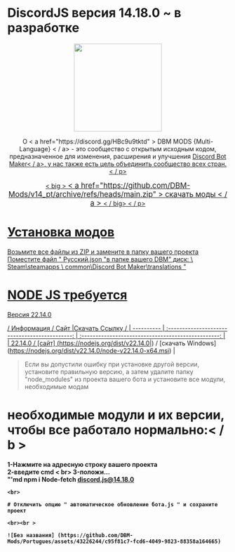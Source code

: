 # DiscordJS версия 14.18.0 ~ в разработке

 <p align="center" ><img height="200" src="https://user-images.githubusercontent.com/108380983/229547060-f69c3089-d3c7-4f77-843e-3aa37edc6973.png"></p>
 
<p align= "center" > O < a href="https://discord.gg/HBc9u9tktd" > DBM MODS {Multi-Language} < / a> - это сообщество с открытым исходным кодом, предназначенное для изменения, расширения и улучшения <a href="https://store.steampowered.com/app/682130/Discord_Bot_Maker" > Discord Bot Maker< / a>, у нас также есть цель объединить сообщество всех стран.< / p>
<br>
<p align= "center">
  < big > <big > < a href="https://github.com/DBM-Mods/v14_pt/archive/refs/heads/main.zip" > скачать моды < / a > </big > < / big>
< / p>

# Установка модов
Возьмите все файлы из ZIP и замените в папку вашего проекта<br>
Поместите файл " Русский.json "в папке вашего DBM" диск: \ Steam\steamapps \ common\Discord Bot Maker\translations " <br>

# NODE JS требуется

Версия 22.14.0

/ Информация / Сайт |Скачать Ссылку / 
| ---------- | :--------------------------------------------: |   :-------------------------------------------------: |
| 22.14.0 / [сайт] (https://nodejs.org/dist/v22.14.0|) / [скачать Windows] (https://nodejs.org/dist/v22.14.0/node-v22.14.0-x64.msi) |

> Если вы допустили ошибку при установке другой версии, установите правильную версию, а затем удалите папку "node_modules" из проекта вашего бота и установите все модули, необходимые модам


# <b > необходимые модули и их версии, чтобы все работало нормально:< / b > <br>
1-Нажмите на адресную строку вашего проекта<br>
2-введите cmd < br>
3-положи...<br>
"'md
npm i Node-fetch discord.js@14.18.0
```
<br>

# Отключить опцию " автоматическое обновление бота.js " и сохраните проект

<br><br > 

![Без названия] (https://github.com/DBM-Mods/Portugues/assets/43226244/c95f81c7-fcd6-4049-9823-88358a164665)
